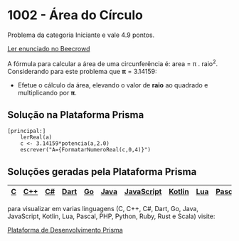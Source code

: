 # 1002 - Área do Círculo

Problema da categoria Iniciante e vale 4.9 pontos.

[Ler enunciado no Beecrowd](https://www.beecrowd.com.br/judge/en/problems/view/1002)


A fórmula para calcular a área de uma circunferência é: area = π . raio<sup>2</sup>. Considerando para este problema que **π** = 3.14159:

- Efetue o cálculo da área, elevando o valor de **raio** ao quadrado e multiplicando por **π**.

## Solução na Plataforma Prisma
``` 
[principal:]
    lerReal(a)
    c <- 3.14159*potencia(a,2.0)
    escrever("A={FormatarNumeroReal(c,0,4)}")
```

## Soluções geradas pela Plataforma Prisma

|[C](https://www.prisma.dev.br/tela-demo-transpilado.html?idDemo=1002&idTarget=1)|[C++](https://www.prisma.dev.br/tela-demo-transpilado.html?idDemo=1002&idTarget=2)|[C#](https://www.prisma.dev.br/tela-demo-transpilado.html?idDemo=1002&idTarget=3)|[Dart](https://www.prisma.dev.br/tela-demo-transpilado.html?idDemo=1002&idTarget=4)|[Go](https://www.prisma.dev.br/tela-demo-transpilado.html?idDemo=1002&idTarget=5)|[Java](https://www.prisma.dev.br/tela-demo-transpilado.html?idDemo=1002&idTarget=6)|[JavaScript](https://www.prisma.dev.br/tela-demo-transpilado.html?idDemo=1002&idTarget=7)|[Kotlin](https://www.prisma.dev.br/tela-demo-transpilado.html?idDemo=1002&idTarget=8)|[Lua](https://www.prisma.dev.br/tela-demo-transpilado.html?idDemo=1002&idTarget=9)|[Pascal](https://www.prisma.dev.br/tela-demo-transpilado.html?idDemo=1002&idTarget=10)|[PHP](https://www.prisma.dev.br/tela-demo-transpilado.html?idDemo=1002&idTarget=11)|[Python](https://www.prisma.dev.br/tela-demo-transpilado.html?idDemo=1002&idTarget=12)|[Ruby](https://www.prisma.dev.br/tela-demo-transpilado.html?idDemo=1002&idTarget=13)|[Rust](https://www.prisma.dev.br/tela-demo-transpilado.html?idDemo=1002&idTarget=14)|[Scala](https://www.prisma.dev.br/tela-demo-transpilado.html?idDemo=1002&idTarget=15)|
 --- | --- | --- | --- | --- | --- | --- | --- | --- | --- | --- | --- | --- | --- | --- |

para visualizar em varias linguagens (C, C++, C#, Dart, Go, Java, JavaScript, Kotlin, Lua, Pascal, PHP, Python, Ruby, Rust e Scala) visite:

[Plataforma de Desenvolvimento Prisma](https://www.prisma.dev.br/tela-demo.html?idDemo=1002)

